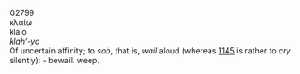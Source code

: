 <body>
  <p>G2799<br>  κλαίω  <br> klaiō  <br><i>klah‘-yo </i><br>Of uncertain affinity; to <i>sob</i>, that is, <i>wail</i> aloud (whereas <a href="g1145.htm">1145</a> is rather to <i>cry</i> silently): - bewail. weep.<br></p>
 </body>